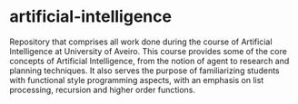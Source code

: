 # artificial-intelligence
Repository that comprises all work done during the course of Artificial Intelligence at University of Aveiro. This course provides some of the core concepts of Artificial Intelligence, from the notion of agent to research and planning techniques. It also serves the purpose of familiarizing students with functional style programming aspects, with an emphasis on list processing, recursion and higher order functions.
